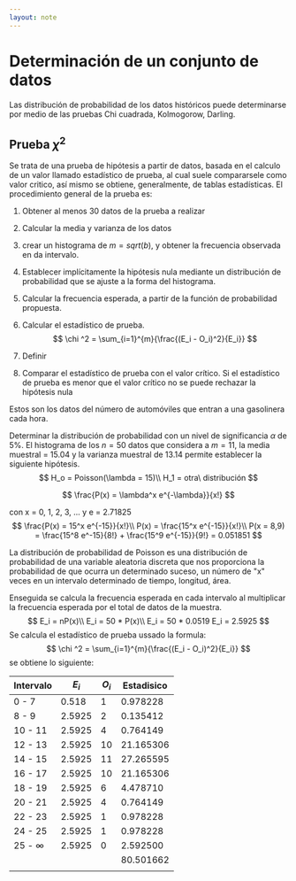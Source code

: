 ```yaml
---
layout: note
---
```


# Determinación de un conjunto de  datos

Las distribución de probabilidad de los datos históricos puede determinarse por medio de las pruebas Chi cuadrada, Kolmogorow, Darling.



## Prueba $\chi ^2$

Se trata de una prueba de hipótesis a partir de datos, basada en el calculo de un valor llamado estadístico de prueba, al cual suele compararsele como valor critico, así mismo se obtiene, generalmente, de tablas estadísticas. El procedimiento general de la prueba es: 

1. Obtener al menos 30 datos de la prueba a realizar

2. Calcular la media y varianza de los datos

3. crear un histograma de $m = sqrt(b)​$, y obtener la frecuencia observada en da intervalo.

4. Establecer implícitamente la hipótesis nula mediante un distribución de probabilidad que se ajuste a la forma del histograma. 

5. Calcular la frecuencia esperada, a partir de la función de probabilidad propuesta.

6. Calcular el estadístico de prueba.
   $$
   \chi ^2 = \sum_{i=1}^{m}{\frac{(E_i - O_i)^2}{E_i}}
   $$

7. Definir 

8. Comparar el estadístico de prueba con el valor crítico. Si el estadístico de prueba es menor que el valor crítico no se puede rechazar la hipótesis nula 

Estos son los datos del número de automóviles que entran a una gasolinera cada hora. 

Determinar la distribución de probabilidad con un nivel de significancia $\alpha​$ de 5%. 
El histograma de los $n=50​$ datos que considera a $m = 11​$, la media muestral = 15.04 y la varianza muestral de 13.14 permite establecer la siguiente  hipótesis.
$$
H_o = Poisson(\lambda = 15)\\
H_1 = otra\ distribución
$$

$$
\frac{P(x) = \lambda^x e^{-\lambda}}{x!}
$$

con x = 0, 1, 2, 3, ... y e = 2.71825
$$
\frac{P(x) = 15^x e^{-15}}{x!}\\
P(x) = \frac{15^x e^{-15}}{x!}\\
P(x = 8,9) = \frac{15^8 e^-15}{8!} + \frac{15^9 e^{-15}}{9!} = 0.051851
$$


La distribución de probabilidad de Poisson es una distribución de probabilidad de una variable aleatoria discreta que nos proporciona la probabilidad de que ocurra un determinado suceso, un número de "x" veces en un intervalo determinado de tiempo, longitud, área. 

Enseguida se calcula la frecuencia esperada en cada intervalo al multiplicar la frecuencia esperada por el total de datos de la muestra. 
$$
E_i = nP(x)\\
E_i = 50 * P(x)\\
E_i = 50 * 0.0519
E_i = 2.5925
$$
Se calcula el estadístico de prueba ussado la formula:
$$
\chi ^2 = \sum_{i=1}^{m}{\frac{(E_i - O_i)^2}{E_i}}
$$
se obtiene lo siguiente:

 

| Intervalo     | $E_i$  | $O_i$ | Estadisico |
| ------------- | ------ | ----- | ---------- |
| 0 - 7         | 0.518  | 1     | 0.978228   |
| 8 - 9         | 2.5925 | 2     | 0.135412   |
| 10 - 11       | 2.5925 | 4     | 0.764149   |
| 12 - 13       | 2.5925 | 10    | 21.165306  |
| 14 - 15       | 2.5925 | 11    | 27.265595  |
| 16 - 17       | 2.5925 | 10    | 21.165306  |
| 18 - 19       | 2.5925 | 6     | 4.478710   |
| 20 - 21       | 2.5925 | 4     | 0.764149   |
| 22 - 23       | 2.5925 | 1     | 0.978228   |
| 24 - 25       | 2.5925 | 1     | 0.978228   |
| 25 - $\infty$ | 2.5925 | 0     | 2.592500   |
|               |        |       | 80.501662  |
|               |        |       |            |



